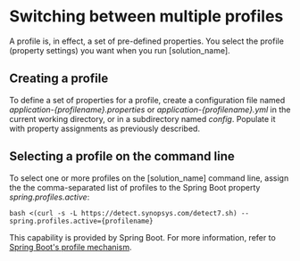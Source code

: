 # Switching between multiple profiles

A profile is, in effect, a set of pre-defined properties. You select the profile (property settings)
you want when you run [solution_name].

## Creating a profile

To define a set of properties for a profile, create a configuration file named *application-{profilename}.properties*
or *application-{profilename}.yml* in the current working directory, or in a subdirectory named *config*.
Populate it with property assignments as previously described.

## Selecting a profile on the command line

To select one or more profiles on the [solution_name] command line, assign the the comma-separated list of profiles
to the Spring Boot property *spring.profiles.active*:
```
bash <(curl -s -L https://detect.synopsys.com/detect7.sh) --spring.profiles.active={profilename}
```

This capability is provided by Spring Boot. For more information, refer to
[Spring Boot's profile mechanism](https://docs.spring.io/spring-boot/docs/2.4.5/reference/html/spring-boot-features.html#boot-features-profiles).
